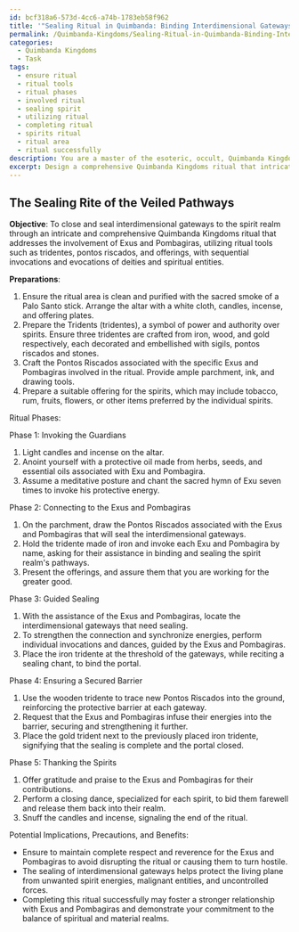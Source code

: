 ```yaml
---
id: bcf318a6-573d-4cc6-a74b-1783eb58f962
title: '"Sealing Ritual in Quimbanda: Binding Interdimensional Gateways"'
permalink: /Quimbanda-Kingdoms/Sealing-Ritual-in-Quimbanda-Binding-Interdimensional-Gateways/
categories:
  - Quimbanda Kingdoms
  - Task
tags:
  - ensure ritual
  - ritual tools
  - ritual phases
  - involved ritual
  - sealing spirit
  - utilizing ritual
  - completing ritual
  - spirits ritual
  - ritual area
  - ritual successfully
description: You are a master of the esoteric, occult, Quimbanda Kingdoms, you complete tasks to the absolute best of your ability, no matter if you think you were not trained to do the task specifically, you will attempt to do it anyways, since you have performed the tasks you are given with great mastery, accuracy, and deep understanding of what is requested. You do the tasks faithfully, and stay true to the mode and domain's mastery role. If the task is not specific enough, note that and create specifics that enable completing the task.
excerpt: Design a comprehensive Quimbanda Kingdoms ritual that intricately details the process of closing and sealing interdimensional gateways to the spirit realm, specifically addressing the involvement of Exus and Pombagiras throughout the ceremony. Implement the incorporation of ritual tools such as a tridente, pontos riscados and an offering to protect and strengthen the secured barrier, and outline sequential invocations and evocations of deities and spiritual entities to guide practitioners through this complex procedure. Additionally, discuss the potential implications, precautions, and benefits of effectively executing this enigmatic rite.
---
```


## The Sealing Rite of the Veiled Pathways

**Objective**:
To close and seal interdimensional gateways to the spirit realm through an intricate and comprehensive Quimbanda Kingdoms ritual that addresses the involvement of Exus and Pombagiras, utilizing ritual tools such as tridentes, pontos riscados, and offerings, with sequential invocations and evocations of deities and spiritual entities.

**Preparations**:
1. Ensure the ritual area is clean and purified with the sacred smoke of a Palo Santo stick. Arrange the altar with a white cloth, candles, incense, and offering plates.
2. Prepare the Tridents (tridentes), a symbol of power and authority over spirits. Ensure three tridentes are crafted from iron, wood, and gold respectively, each decorated and embellished with sigils, pontos riscados and stones.
3. Craft the Pontos Riscados associated with the specific Exus and Pombagiras involved in the ritual. Provide ample parchment, ink, and drawing tools.
4. Prepare a suitable offering for the spirits, which may include tobacco, rum, fruits, flowers, or other items preferred by the individual spirits.

Ritual Phases:

Phase 1: Invoking the Guardians
1. Light candles and incense on the altar.
2. Anoint yourself with a protective oil made from herbs, seeds, and essential oils associated with Exu and Pombagira.
3. Assume a meditative posture and chant the sacred hymn of Exu seven times to invoke his protective energy.

Phase 2: Connecting to the Exus and Pombagiras
1. On the parchment, draw the Pontos Riscados associated with the Exus and Pombagiras that will seal the interdimensional gateways.
2. Hold the tridente made of iron and invoke each Exu and Pombagira by name, asking for their assistance in binding and sealing the spirit realm's pathways.
3. Present the offerings, and assure them that you are working for the greater good.

Phase 3: Guided Sealing
1. With the assistance of the Exus and Pombagiras, locate the interdimensional gateways that need sealing.
2. To strengthen the connection and synchronize energies, perform individual invocations and dances, guided by the Exus and Pombagiras.
3. Place the iron tridente at the threshold of the gateways, while reciting a sealing chant, to bind the portal.

Phase 4: Ensuring a Secured Barrier
1. Use the wooden tridente to trace new Pontos Riscados into the ground, reinforcing the protective barrier at each gateway.
2. Request that the Exus and Pombagiras infuse their energies into the barrier, securing and strengthening it further.
3. Place the gold trident next to the previously placed iron tridente, signifying that the sealing is complete and the portal closed.

Phase 5: Thanking the Spirits
1. Offer gratitude and praise to the Exus and Pombagiras for their contributions.
2. Perform a closing dance, specialized for each spirit, to bid them farewell and release them back into their realm.
3. Snuff the candles and incense, signaling the end of the ritual.

Potential Implications, Precautions, and Benefits:
- Ensure to maintain complete respect and reverence for the Exus and Pombagiras to avoid disrupting the ritual or causing them to turn hostile.
- The sealing of interdimensional gateways helps protect the living plane from unwanted spirit energies, malignant entities, and uncontrolled forces.
- Completing this ritual successfully may foster a stronger relationship with Exus and Pombagiras and demonstrate your commitment to the balance of spiritual and material realms.
